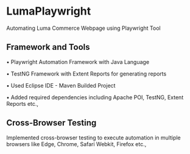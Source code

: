 # LumaPlaywright 
Automating Luma Commerce Webpage using Playwright Tool

## Framework and Tools
• Playwright Automation Framework with Java Language

• TestNG Framework with Extent Reports for generating reports

• Used Eclipse IDE - Maven Builded Project

• Added required dependencies including Apache POI, TestNG, Extent Reports etc.,

## Cross-Browser Testing
Implemented cross-browser testing to execute automation in multiple browsers like Edge, Chrome, Safari Webkit, Firefox etc.,
 
